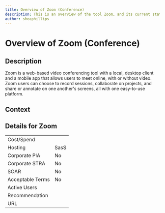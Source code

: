 ```yaml
---
title: Overview of Zoom (Conference)
description: This is an overview of the tool Zoom, and its current status  within BC Gov.
author: sheaphillips
---
```


# Overview of Zoom (Conference)

## Description
Zoom is a web-based video conferencing tool with a local, desktop client and a mobile app that allows users to meet online, with or without video. Zoom users can choose to record sessions, collaborate on projects, and share or annotate on one another's screens, all with one easy-to-use platform.

## Context


##  Details for Zoom

|   |   |
|---|---|
|Cost/Spend   |   |
|Hosting   | SasS  |
|Corporate PIA   | No  |
|Corporate STRA   | No   |
|SOAR   | No  |
|Acceptable Terms   | No  |
|Active Users   |   |
|Recommendation   |   |
|URL   |   |
